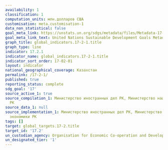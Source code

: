 ```yaml
---
availability: 1
classification: 1
computation_units: млн.долларов США
customisation: meta.customisation-1
data_non_statistical: false
goal_meta_link: https://unstats.un.org/sdgs/metadata/files/Metadata-17-02-01.pdf
goal_meta_link_text: United Nations Sustainable Development Goals Metadata (pdf 468kB)
graph_title: global_indicators.17-2-1.title
graph_type: line
indicator: 17.2.1
indicator_name: global_indicators.17-2-1.title
indicator_sort_order: 17-02-01
layout: indicator
national_geographical_coverage: Казахстан
permalink: /17-2-1/
published: true
reporting_status: complete
sdg_goal: '17'
source_active_1: true
source_compilation_1: Министерство иностранных дел РК, Министерство национальной экономики
  РК
source_data_1: null
source_implementation_1: Министерство иностранных дел РК, Министерство национальной
  экономики РК
tags: []
target: global_targets.17-2.title
target_id: '17.2'
un_custodian_agency: Organisation for Economic Co-operation and Development (OECD)
un_designated_tier: '1'
---
```

